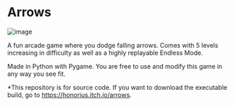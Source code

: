 # Arrows

![image](https://user-images.githubusercontent.com/68134973/125384884-69634600-e34e-11eb-80c7-204db0685a59.png)

A fun arcade game where you dodge falling arrows. Comes with 5 levels increasing in difficulty as well as a highly replayable Endless Mode.

Made in Python with Pygame. You are free to use and modify this game in any way you see fit.



*This repository is for source code. If you want to download the executable build, go to https://honorius.itch.io/arrows.


